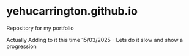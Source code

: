 # yehucarrington.github.io
Repository for my portfolio

Actually Adding to it this time
15/03/2025 - Lets do it slow and show a progression
